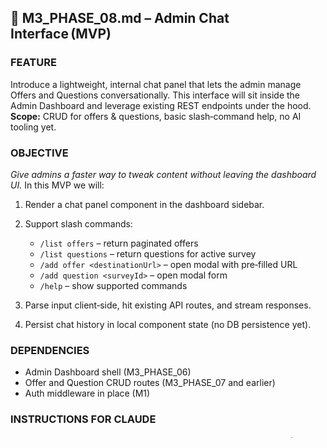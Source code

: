 ## 🚀 M3\_PHASE\_08.md – Admin Chat Interface (MVP)

### FEATURE

Introduce a lightweight, internal chat panel that lets the admin manage Offers and Questions conversationally. This interface will sit inside the Admin Dashboard and leverage existing REST endpoints under the hood.
**Scope:** CRUD for offers & questions, basic slash‐command help, no AI tooling yet.

### OBJECTIVE

*Give admins a faster way to tweak content without leaving the dashboard UI.*
In this MVP we will:

1. Render a chat panel component in the dashboard sidebar.
2. Support slash commands:

   * `/list offers` – return paginated offers
   * `/list questions` – return questions for active survey
   * `/add offer <destinationUrl>` – open modal with pre‑filled URL
   * `/add question <surveyId>` – open modal form
   * `/help` – show supported commands
3. Parse input client‑side, hit existing API routes, and stream responses.
4. Persist chat history in local component state (no DB persistence yet).

### DEPENDENCIES

* Admin Dashboard shell (M3\_PHASE\_06)
* Offer and Question CRUD routes (M3\_PHASE\_07 and earlier)
* Auth middleware in place (M1)

### INSTRUCTIONS FOR CLAUDE

* ✅ Create `ChatPanel.tsx` with minimal Tailwind layout (≤ 500 LOC).
* ✅ Create `useChatCommands.ts` hook to parse & dispatch commands.
* ✅ Wire commands to API calls via `offerService` & `questionService`.
* ✅ Render chat inside `Dashboard.tsx` alongside metrics.
* ✅ Provide `/help` output listing commands.
* ✅ Add unit tests for command parsing.
* ✅ Add integration test: type “/list offers” → expect offers list in chat.

### 📁 FILES TO CREATE / UPDATE

```bash
frontend/src/components/admin/chat/ChatPanel.tsx
frontend/src/hooks/useChatCommands.ts
frontend/src/services/chat.ts          # optional helper abstractions
frontend/src/components/admin/Dashboard.tsx   # embed panel
tests/frontend/hooks/useChatCommands.test.ts
tests/frontend/components/ChatPanel.test.tsx
```

### ✅ SUCCESS CRITERIA

* [ ] Dashboard shows a chat sidebar that collapses/expands.
* [ ] `/help` lists all commands.
* [ ] `/list offers` & `/list questions` render tables inside chat.
* [ ] `/add offer <url>` opens Offer modal; saving refreshes chat and metrics.
* [ ] All new code passes lint + type‑check.
* [ ] Unit tests cover command parsing edge‑cases.
* [ ] All Necessary Documentation has been reviewed and updated and/or added

### 🧪 VALIDATION LOOP

```bash
npm run lint
npm run type-check
npm run test:unit
npm run test:integration
npm run dev   # ✨ manual chat flow
```

### GOTCHAS

* Keep command parsing simple RegEx (avoid over‑engineering NLP).
* Protect all actions with existing JWT; redirect to login if 401.
* Ensure chat panel code stays under 500 LOC (split into sub‑components if needed).

### REFERENCES

* PLANNING.md → Admin Chat Interface module
* CLAUDE.md → file size, testing, modularity rules
* M3\_PHASE\_06 & 07 → Dashboard + Offer endpoints
* `prp_base.md` (PRP Base)

---
